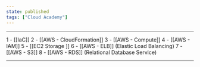 ```yaml
---
state: published
tags: ["Cloud Academy"]
---
```


---
1 - [[IaC]]
2 - [[AWS - CloudFormation]]
3 - [[AWS - Compute]]
4 - [[AWS - IAM]]
5 - [[EC2 Storage ]]
6 - [[AWS - ELB]] (Elastic Load Balancing)
7 - [[AWS - S3]]
8 - [[AWS - RDS]] (Relational Database Service)

---